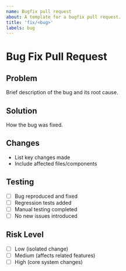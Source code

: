 ```yaml
---
name: Bugfix pull request
about: A template for a bugfix pull request.
title: 'fix/<bug>'
labels: bug
---
```


# Bug Fix Pull Request

## Problem

Brief description of the bug and its root cause.

## Solution

How the bug was fixed.

## Changes

- List key changes made
- Include affected files/components

## Testing

- [ ] Bug reproduced and fixed
- [ ] Regression tests added
- [ ] Manual testing completed
- [ ] No new issues introduced

## Risk Level

- [ ] Low (isolated change)
- [ ] Medium (affects related features)
- [ ] High (core system changes)
